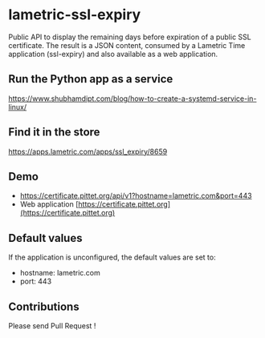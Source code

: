 # lametric-ssl-expiry

Public API to display the remaining days before expiration of a public SSL certificate.
The result is a JSON content, consumed by a Lametric Time application (ssl-expiry) and also available as a web application.

## Run the Python app as a service
https://www.shubhamdipt.com/blog/how-to-create-a-systemd-service-in-linux/

## Find it in the store
https://apps.lametric.com/apps/ssl_expiry/8659

## Demo
- https://certificate.pittet.org/api/v1?hostname=lametric.com&port=443
- Web application [https://certificate.pittet.org](https://certificate.pittet.org)

## Default values
If the application is unconfigured, the default values are set to:
* hostname: lametric.com
* port: 443

## Contributions
Please send Pull Request !
